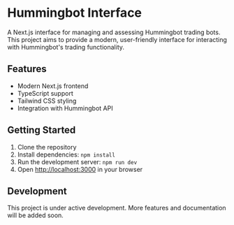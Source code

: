 # Hummingbot Interface

A Next.js interface for managing and assessing Hummingbot trading bots. This project aims to provide a modern, user-friendly interface for interacting with Hummingbot's trading functionality.

## Features

- Modern Next.js frontend
- TypeScript support
- Tailwind CSS styling
- Integration with Hummingbot API

## Getting Started

1. Clone the repository
2. Install dependencies: `npm install`
3. Run the development server: `npm run dev`
4. Open [http://localhost:3000](http://localhost:3000) in your browser

## Development

This project is under active development. More features and documentation will be added soon.
